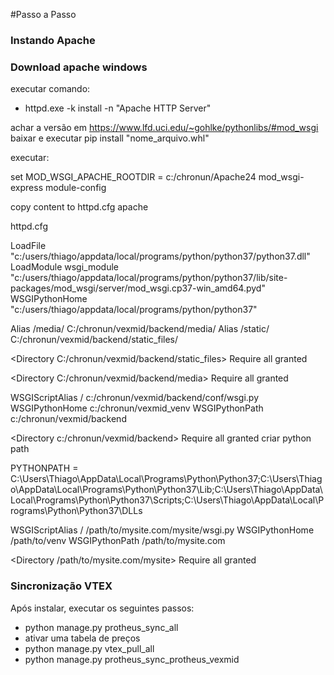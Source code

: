 #Passo a Passo

### Instando Apache

### Download apache windows

executar comando:

* httpd.exe -k install -n "Apache HTTP Server"

achar a versão em https://www.lfd.uci.edu/~gohlke/pythonlibs/#mod_wsgi
baixar e executar pip install "nome_arquivo.whl" 

executar:

set MOD_WSGI_APACHE_ROOTDIR = c:/chronun/Apache24
mod_wsgi-express module-config

copy content to httpd.cfg apache

httpd.cfg

LoadFile "c:/users/thiago/appdata/local/programs/python/python37/python37.dll"
LoadModule wsgi_module "c:/users/thiago/appdata/local/programs/python/python37/lib/site-packages/mod_wsgi/server/mod_wsgi.cp37-win_amd64.pyd"
WSGIPythonHome "c:/users/thiago/appdata/local/programs/python/python37"

Alias /media/ C:/chronun/vexmid/backend/media/
Alias /static/ C:/chronun/vexmid/backend/static_files/

<Directory C:/chronun/vexmid/backend/static_files>
Require all granted
</Directory>

<Directory C:/chronun/vexmid/backend/media>
Require all granted
</Directory>

WSGIScriptAlias / c:/chronun/vexmid/backend/conf/wsgi.py
WSGIPythonHome c:/chronun/vexmid_venv
WSGIPythonPath c:/chronun/vexmid/backend

<Directory c:/chronun/vexmid/backend>
<Files wsgi.py>
Require all granted
</Files>
</Directory>
criar python path

PYTHONPATH = C:\Users\Thiago\AppData\Local\Programs\Python\Python37;C:\Users\Thiago\AppData\Local\Programs\Python\Python37\Lib;C:\Users\Thiago\AppData\Local\Programs\Python\Python37\Scripts;C:\Users\Thiago\AppData\Local\Programs\Python\Python37\DLLs

WSGIScriptAlias / /path/to/mysite.com/mysite/wsgi.py
WSGIPythonHome /path/to/venv
WSGIPythonPath /path/to/mysite.com

<Directory /path/to/mysite.com/mysite>
<Files wsgi.py>
Require all granted
</Files>
</Directory>

### Sincronização VTEX

Após instalar, executar os seguintes passos:

* python manage.py protheus_sync_all
* ativar uma tabela de preços
* python manage.py vtex_pull_all
* python manage.py protheus_sync_protheus_vexmid